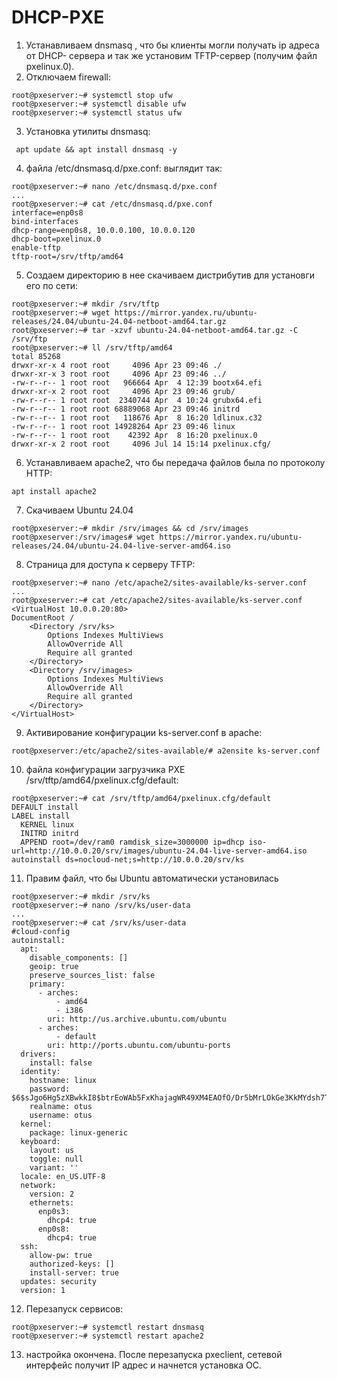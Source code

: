# DHCP-PXE
1. Устанавливаем dnsmasq , что бы клиенты могли получать ip адреса от DHCP- сервера и  так же установим TFTP-сервер (получим файл pxelinux.0).
2. Отключаем firewall:
```
root@pxeserver:~# systemctl stop ufw
root@pxeserver:~# systemctl disable ufw
root@pxeserver:~# systemctl status ufw
```
3. Установка утилиты dnsmasq:
```
 apt update && apt install dnsmasq -y
```
4. файла /etc/dnsmasq.d/pxe.conf: выглядит так:
```
root@pxeserver:~# nano /etc/dnsmasq.d/pxe.conf
...
root@pxeserver:~# cat /etc/dnsmasq.d/pxe.conf
interface=enp0s8
bind-interfaces
dhcp-range=enp0s8, 10.0.0.100, 10.0.0.120
dhcp-boot=pxelinux.0
enable-tftp
tftp-root=/srv/tftp/amd64
```
5. Создаем директорию в нее скачиваем дистрибутив для установги его по сети:
```
root@pxeserver:~# mkdir /srv/tftp
root@pxeserver:~# wget https://mirror.yandex.ru/ubuntu-releases/24.04/ubuntu-24.04-netboot-amd64.tar.gz
root@pxeserver:~# tar -xzvf ubuntu-24.04-netboot-amd64.tar.gz -C /srv/ftp
root@pxeserver:~# ll /srv/tftp/amd64
total 85268
drwxr-xr-x 4 root root     4096 Apr 23 09:46 ./
drwxr-xr-x 3 root root     4096 Apr 23 09:46 ../
-rw-r--r-- 1 root root   966664 Apr  4 12:39 bootx64.efi
drwxr-xr-x 2 root root     4096 Apr 23 09:46 grub/
-rw-r--r-- 1 root root  2340744 Apr  4 10:24 grubx64.efi
-rw-r--r-- 1 root root 68889068 Apr 23 09:46 initrd
-rw-r--r-- 1 root root   118676 Apr  8 16:20 ldlinux.c32
-rw-r--r-- 1 root root 14928264 Apr 23 09:46 linux
-rw-r--r-- 1 root root    42392 Apr  8 16:20 pxelinux.0
drwxr-xr-x 2 root root     4096 Jul 14 15:14 pxelinux.cfg/
```
6. Устанавливаем apache2, что бы передача файлов была по протоколу HTTP:
```
apt install apache2
```
7. Скачиваем Ubuntu 24.04
```
root@pxeserver:~# mkdir /srv/images && cd /srv/images
root@pxeserver:/srv/images# wget https://mirror.yandex.ru/ubuntu-releases/24.04/ubuntu-24.04-live-server-amd64.iso   
```
8. Страница для доступа к серверу TFTP:
```
root@pxeserver:~# nano /etc/apache2/sites-available/ks-server.conf
...
root@pxeserver:~# cat /etc/apache2/sites-available/ks-server.conf
<VirtualHost 10.0.0.20:80>
DocumentRoot /
	<Directory /srv/ks>
		Options Indexes MultiViews
		AllowOverride All
		Require all granted
	</Directory>
	<Directory /srv/images>
		Options Indexes MultiViews
		AllowOverride All
		Require all granted	
	</Directory>
</VirtualHost>
```
9. Активирование конфигурации ks-server.conf в apache:
```
root@pxeserver:/etc/apache2/sites-available/# a2ensite ks-server.conf
```
10. файла конфигурации загрузчика PXE /srv/tftp/amd64/pxelinux.cfg/default:
```
root@pxeserver:~# cat /srv/tftp/amd64/pxelinux.cfg/default
DEFAULT install
LABEL install
  KERNEL linux
  INITRD initrd
  APPEND root=/dev/ram0 ramdisk_size=3000000 ip=dhcp iso-url=http://10.0.0.20/srv/images/ubuntu-24.04-live-server-amd64.iso autoinstall ds=nocloud-net;s=http://10.0.0.20/srv/ks
```
11. Правим файл, что бы Ubuntu автоматически установилась
```
root@pxeserver:~# mkdir /srv/ks
root@pxeserver:~# nano /srv/ks/user-data
...
root@pxeserver:~# cat /srv/ks/user-data
#cloud-config
autoinstall:
  apt:
    disable_components: []
    geoip: true
    preserve_sources_list: false
    primary:
      - arches:
          - amd64
          - i386
        uri: http://us.archive.ubuntu.com/ubuntu
      - arches:
          - default
        uri: http://ports.ubuntu.com/ubuntu-ports
  drivers:
    install: false
  identity:
    hostname: linux
    password: $6$sJgo6Hg5zXBwkkI8$btrEoWAb5FxKhajagWR49XM4EAOfO/Dr5bMrLOkGe3KkMYdsh7T3MU5mYwY2TIMJpVKckAwnZFs2ltUJ1abOZ.
    realname: otus
    username: otus
  kernel:
    package: linux-generic
  keyboard:
    layout: us
    toggle: null
    variant: ''
  locale: en_US.UTF-8
  network:
    version: 2
    ethernets:
      enp0s3:
        dhcp4: true
      enp0s8:
        dhcp4: true
  ssh:
    allow-pw: true
    authorized-keys: []
    install-server: true
  updates: security
  version: 1
``` 
12. Перезапуск сервисов:
```
root@pxeserver:~# systemctl restart dnsmasq
root@pxeserver:~# systemctl restart apache2
``` 
13. настройка окончена. После перезапуска pxeclient, сетевой интерфейс получит IP адрес и начнется установка ОС.
